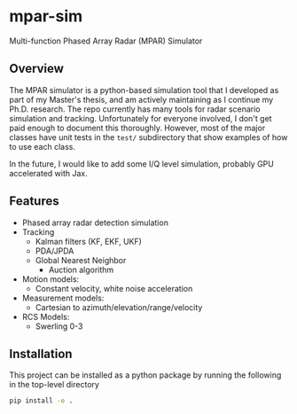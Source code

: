 # mpar-sim

Multi-function Phased Array Radar (MPAR) Simulator

## Overview

The MPAR simulator is a python-based simulation tool that I developed as part of my Master's thesis, and am actively maintaining as I continue my Ph.D. research. The repo currently has many tools for radar scenario simulation and tracking. Unfortunately for everyone involved, I don't get paid enough to document this thoroughly. However, most of the major classes have unit tests in the ```test/``` subdirectory that show examples of how to use each class. 

In the future, I would like to add some I/Q level simulation, probably GPU accelerated with Jax.

## Features

- Phased array radar detection simulation
- Tracking
  - Kalman filters (KF, EKF, UKF)
  - PDA/JPDA
  - Global Nearest Neighbor
    - Auction algorithm
- Motion models:
  - Constant velocity, white noise acceleration
- Measurement models:
  - Cartesian to azimuth/elevation/range/velocity
- RCS Models:
  - Swerling 0-3

## Installation

This project can be installed as a python package by running the following in the top-level directory

```bash
pip install -e .
```